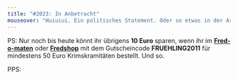 ```yaml
---
title: "#2023: In Anbetracht"
mouseover: "Huiuiui. Ein politisches Statement. Oder so etwas in der Art."
---
```


PS:
Nur noch bis heute könnt ihr übrigens <strong>10 Euro</strong> sparen, wenn ihr im <a href="http://fred-o-mat-spreadshirt.net"><strong>Fred-o-maten</strong></a> oder <a href="http://fredshop.spreadshirt.net"><strong>Fredshop</strong></a> mit dem Gutscheincode <strong>FRUEHLING2011</strong> für mindestens 50 Euro Krimskramitäten bestellt.
Und so.

PPS:

